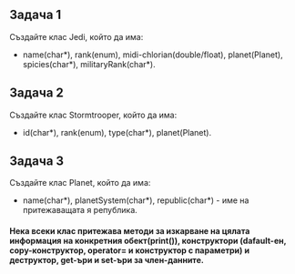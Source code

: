 ## **Задача 1**

Създайте клас Jedi, който да има:
- name(char\*), rank(enum), midi-chlorian(double/float), planet(Planet), spicies(char\*), militaryRank(char\*).

## **Задача 2**

Създайте клас Stormtrooper, който да има:
- id(char\*), rank(enum), type(char\*), planet(Planet).

## **Задача 3**

Създайте клас Planet, който да има:
- name(char\*), planetSystem(char\*), republic(char\*) - име на притежаващата я република.

#### Нека всеки клас притежава методи за изкарване на цялата информация на конкретния обект(print()), конструктори (dafault-ен, copy-конструктор, operator= и конструктор с параметри) и деструктор, get-ъри и set-ъри за член-данните.

